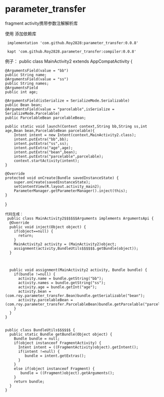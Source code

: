 # parameter_transfer
fragment activity携带参数注解解析库

使用 添加依赖库

```
 implementation 'com.github.Roy2828:parameter_transfer:0.0.8'

 kapt 'com.github.Roy2828.parameter_transfer:compiler:0.0.8'
```


 例子：
 public class MainActivity2 extends AppCompatActivity {

    @ArgumentsField(value = "bb")
    public String name;
    @ArgumentsField(value = "ss")
    public String names;
    @ArgumentsField
    public int age;
    
    @ArgumentsField(isSerialize = SerializeMode.Serializable)
    public Bean bean;
    @ArgumentsField(value = "parcelable",isSerialize =  SerializeMode.Parcelable)
    public ParcelableBean parcelableBean;
    
    public static void launch(Context context,String bb,String ss,int age,Bean bean,ParcelableBean parcelable){
        Intent intent = new Intent(context,MainActivity2.class);
        intent.putExtra("bb",bb);
        intent.putExtra("ss",ss);
        intent.putExtra("age",age);
        intent.putExtra("bean",bean);
        intent.putExtra("parcelable",parcelable);
        context.startActivity(intent);
    }
    
    @Override
    protected void onCreate(Bundle savedInstanceState) {
        super.onCreate(savedInstanceState);
        setContentView(R.layout.activity_main2);
        ParameterManager.getParameterManager().inject(this); 
    }
}



```
代码生成：
 public class MainActivity2$$$$$$Arguments implements ArgumentsApi {
  @Override
  public void inject(Object object) {
    if(object==null) {
      return;
    }
    MainActivity2 activity = (MainActivity2)object;
    assignment(activity,BundleUtils$$$$$$.getBundle(object));
  }

  

  public void assignment(MainActivity2 activity, Bundle bundle) {
    if(bundle !=null) {
      activity.name = bundle.getString("bb");
      activity.names = bundle.getString("ss");
      activity.age = bundle.getInt("age");
      activity.bean = (com.roy.parameter_transfer.Bean)bundle.getSerializable("bean");
      activity.parcelableBean = (com.roy.parameter_transfer.ParcelableBean)bundle.getParcelable("parcelable");
    }
  }
}


public class BundleUtils$$$$$$ {
  public static Bundle getBundle(Object object) {
    Bundle bundle = null;
    if(object instanceof FragmentActivity) {
      Intent intent = ((FragmentActivity)object).getIntent();
      if(intent !=null) {
         bundle = intent.getExtras();
      }
    }
    else if(object instanceof Fragment) {
       bundle = ((Fragment)object).getArguments();
    }
    return bundle;
  }
}
```



